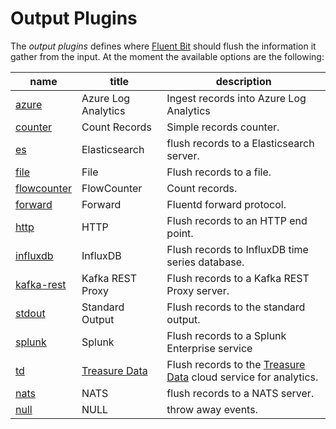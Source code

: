 # Output Plugins

The _output plugins_ defines where [Fluent Bit](http://fluentbit.io) should flush the information it gather from the input. At the moment the available options are the following:

| name                      |  title             | description     |
|---------------------------|--------------------|-----------------|
| [azure](azure.md)         | Azure Log Analytics| Ingest records into Azure Log Analytics |
| [counter](counter.md)     | Count Records      | Simple records counter.  |
| [es](elasticsearch.md)    | Elasticsearch | flush records to a Elasticsearch server.|
| [file](file.md)           | File               | Flush records to a file. |
| [flowcounter](flowcounter.md)| FlowCounter     | Count records.   |
| [forward](forward.md)     | Forward  | Fluentd forward protocol. |
| [http](http.md)           | HTTP     | Flush records to an HTTP end point. |
| [influxdb](influxdb.md)   | InfluxDB | Flush records to InfluxDB time series database. |
|[kafka-rest](kafka-rest-proxy.md)   | Kafka REST Proxy | Flush records to a Kafka REST Proxy server.|
| [stdout](stdout.md)       | Standard Output | Flush records to the standard output.|
| [splunk](splunk.md) | Splunk | Flush records to a Splunk Enterprise service |
| [td](td.md)     | [Treasure Data](http://www.treasuredata.com) | Flush records to the [Treasure Data](http://www.treasuredata.com) cloud service for analytics.|
| [nats](nats.md) | NATS          | flush records to a NATS server. |
| [null](null.md) | NULL          | throw away events. |
